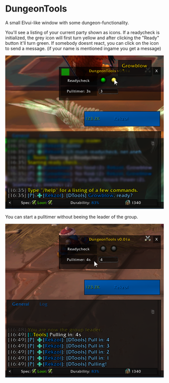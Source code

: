 # DungeonTools
A small Elvui-like window with some dungeon-functionality.

You'll see a listing of your current party shown as icons.
If a readycheck is initialized, the grey icon will first turn yellow and after clicking the "Ready" button it'll turn green.
If somebody doesnt react, you can click on the icon to send a message. (if your name is mentioned ingame you get a message)

![alt text](https://raw.githubusercontent.com/gciftci/DungeonTools/master/Media/readycheck_click.png)

You can start a pulltimer without beeing the leader of the group.


![alt text](https://raw.githubusercontent.com/gciftci/DungeonTools/master/Media/pulltimer.png)
